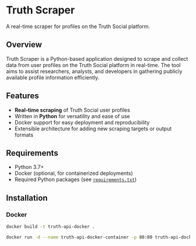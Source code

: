# Truth Scraper

A real-time scraper for profiles on the Truth Social platform.

## Overview

Truth Scraper is a Python-based application designed to scrape and collect data from user profiles on the Truth Social platform in real-time. The tool aims to assist researchers, analysts, and developers in gathering publicly available profile information efficiently.

## Features

- **Real-time scraping** of Truth Social user profiles
- Written in **Python** for versatility and ease of use
- Docker support for easy deployment and reproducibility
- Extensible architecture for adding new scraping targets or output formats

## Requirements

- Python 3.7+
- Docker (optional, for containerized deployments)
- Required Python packages (see [`requirements.txt`](requirements.txt))

## Installation

### Docker

```bash
docker build -t truth-api-docker .
```

```bash
docker run -d --name truth-api-docker-container -p 80:80 truth-api-docker
```
